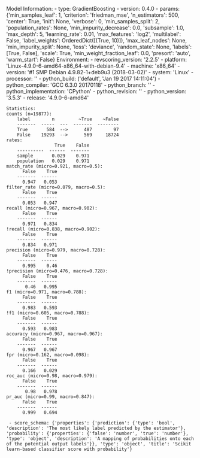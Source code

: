 Model Information:
	 - type: GradientBoosting
	 - version: 0.4.0
	 - params: {'min_samples_leaf': 1, 'criterion': 'friedman_mse', 'n_estimators': 500, 'center': True, 'init': None, 'verbose': 0, 'min_samples_split': 2, 'population_rates': None, 'min_impurity_decrease': 0.0, 'subsample': 1.0, 'max_depth': 5, 'learning_rate': 0.01, 'max_features': 'log2', 'multilabel': False, 'label_weights': OrderedDict([(True, 10)]), 'max_leaf_nodes': None, 'min_impurity_split': None, 'loss': 'deviance', 'random_state': None, 'labels': [True, False], 'scale': True, 'min_weight_fraction_leaf': 0.0, 'presort': 'auto', 'warm_start': False}
	Environment:
	 - revscoring_version: '2.2.5'
	 - platform: 'Linux-4.9.0-6-amd64-x86_64-with-debian-9.4'
	 - machine: 'x86_64'
	 - version: '#1 SMP Debian 4.9.82-1+deb9u3 (2018-03-02)'
	 - system: 'Linux'
	 - processor: ''
	 - python_build: ('default', 'Jan 19 2017 14:11:04')
	 - python_compiler: 'GCC 6.3.0 20170118'
	 - python_branch: ''
	 - python_implementation: 'CPython'
	 - python_revision: ''
	 - python_version: '3.5.3'
	 - release: '4.9.0-6-amd64'
	
	Statistics:
	counts (n=19877):
		label        n         ~True    ~False
		-------  -----  ---  -------  --------
		True       584  -->      487        97
		False    19293  -->      569     18724
	rates:
		              True    False
		----------  ------  -------
		sample       0.029    0.971
		population   0.029    0.971
	match_rate (micro=0.921, macro=0.5):
		  False    True
		-------  ------
		  0.947   0.053
	filter_rate (micro=0.079, macro=0.5):
		  False    True
		-------  ------
		  0.053   0.947
	recall (micro=0.967, macro=0.902):
		  False    True
		-------  ------
		  0.971   0.834
	!recall (micro=0.838, macro=0.902):
		  False    True
		-------  ------
		  0.834   0.971
	precision (micro=0.979, macro=0.728):
		  False    True
		-------  ------
		  0.995    0.46
	!precision (micro=0.476, macro=0.728):
		  False    True
		-------  ------
		   0.46   0.995
	f1 (micro=0.971, macro=0.788):
		  False    True
		-------  ------
		  0.983   0.593
	!f1 (micro=0.605, macro=0.788):
		  False    True
		-------  ------
		  0.593   0.983
	accuracy (micro=0.967, macro=0.967):
		  False    True
		-------  ------
		  0.967   0.967
	fpr (micro=0.162, macro=0.098):
		  False    True
		-------  ------
		  0.166   0.029
	roc_auc (micro=0.98, macro=0.979):
		  False    True
		-------  ------
		   0.98   0.978
	pr_auc (micro=0.99, macro=0.847):
		  False    True
		-------  ------
		  0.999   0.694
	
	 - score_schema: {'properties': {'prediction': {'type': 'bool', 'description': 'The most likely label predicted by the estimator'}, 'probability': {'properties': {'false': 'number', 'true': 'number'}, 'type': 'object', 'description': 'A mapping of probabilities onto each of the potential output labels'}}, 'type': 'object', 'title': 'Scikit learn-based classifier score with probability'}

